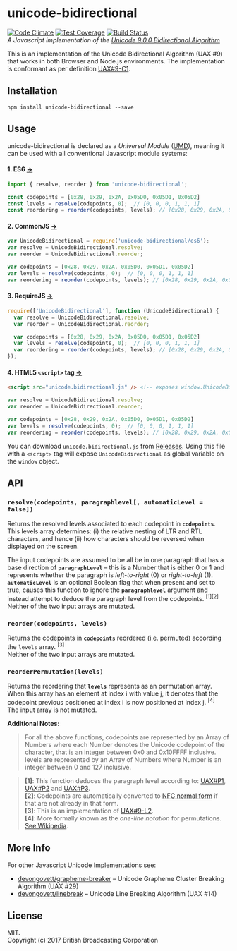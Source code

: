 # unicode-bidirectional

[![Code Climate](https://codeclimate.com/github/bbc/unicode-bidirectional/badges/gpa.svg)](https://codeclimate.com/github/bbc/unicode-bidirectional)
[![Test Coverage](https://codeclimate.com/github/bbc/unicode-bidirectional/badges/coverage.svg)](https://codeclimate.com/github/bbc/unicode-bidirectional/coverage)
[![Build Status](https://travis-ci.org/bbc/unicode-bidirectional.svg?branch=master)](https://travis-ci.org/bbc/unicode-bidirectional)     
*A Javascript implementation of the [Unicode 9.0.0 Bidirectional Algorithm](http://www.unicode.org/reports/tr9/)*

This is an implementation of the Unicode Bidirectional Algorithm (UAX #9) that
works in both Browser and Node.js environments. The implementation is conformant as per definition [UAX#9-C1](http://www.unicode.org/reports/tr9/#C1).

## Installation
```
npm install unicode-bidirectional --save
```


## Usage

unicode-bidirectional is declared as a *Universal Module* ([UMD](https://github.com/umdjs/umd)),
meaning it can be used with all conventional Javascript module systems:

#### 1. ES6 [→](https://github.com/bbc/unicode-bidirectional/blob/master/example/example1.js)

```javascript
import { resolve, reorder } from 'unicode-bidirectional';

const codepoints = [0x28, 0x29, 0x2A, 0x05D0, 0x05D1, 0x05D2]
const levels = resolve(codepoints, 0);  // [0, 0, 0, 1, 1, 1]
const reordering = reorder(codepoints, levels); // [0x28, 0x29, 0x2A, 0x05D2, 0x05D1, 0x05D0]
```

#### 2. CommonJS [→](https://github.com/bbc/unicode-bidirectional/blob/master/example/example2.js)

```javascript
var UnicodeBidirectional = require('unicode-bidirectional/es6');
var resolve = UnicodeBidirectional.resolve;
var reorder = UnicodeBidirectional.reorder;

var codepoints = [0x28, 0x29, 0x2A, 0x05D0, 0x05D1, 0x05D2]
var levels = resolve(codepoints, 0);  // [0, 0, 0, 1, 1, 1]
var reordering = reorder(codepoints, levels); // [0x28, 0x29, 0x2A, 0x05D2, 0x05D1, 0x05D0]
```

#### 3. RequireJS [→](https://github.com/bbc/unicode-bidirectional/blob/master/example/example3.js)

```javascript
require(['UnicodeBidirectional'], function (UnicodeBidirectional) {
  var resolve = UnicodeBidirectional.resolve;
  var reorder = UnicodeBidirectional.reorder;

  var codepoints = [0x28, 0x29, 0x2A, 0x05D0, 0x05D1, 0x05D2]
  var levels = resolve(codepoints, 0);  // [0, 0, 0, 1, 1, 1]
  var reordering = reorder(codepoints, levels); // [0x28, 0x29, 0x2A, 0x05D2, 0x05D1, 0x05D0]
});
```


#### 4. HTML5 `<script>` tag [→](https://github.com/bbc/unicode-bidirectional/blob/master/example/example4.js)
```html
<script src="unicode.bidirectional.js" /> <!-- exposes window.UnicodeBidirectional -->
```

```javascript
var resolve = UnicodeBidirectional.resolve;
var reorder = UnicodeBidirectional.reorder;

var codepoints = [0x28, 0x29, 0x2A, 0x05D0, 0x05D1, 0x05D2]
var levels = resolve(codepoints, 0);  // [0, 0, 0, 1, 1, 1]
var reordering = reorder(codepoints, levels); // [0x28, 0x29, 0x2A, 0x05D2, 0x05D1, 0x05D0]
```

You can download `unicode.bidirectional.js` from [Releases](https://github.com/bbc/unicode-bidirectional/releases).
Using this file with a `<script>` tag will
expose `UnicodeBidirectional` as global variable on the `window` object.


## API





### `resolve(codepoints, paragraphlevel[, automaticLevel = false])`
Returns the resolved levels associated to each codepoint in **`codepoints`**.
This levels array determines: (i) the relative nesting of LTR and RTL characters, and 
hence (ii) how characters should be reversed when displayed on the screen.

The input codepoints are assumed to be all be in one paragraph that has a base direction of **`paragraphLevel`** –
this is a Number that is either 0 or 1 and represents whether the paragraph is *left-to-right* (0) or *right-to-left* (1).
**`automaticLevel`** is an optional Boolean flag that when present and set to true, 
causes this function to ignore the **`paragraphlevel`** argument and instead attempt to deduce the paragraph level from the codepoints. <sup>[1]</sup><sup>[2]</sup>    
Neither of the two input arrays are mutated.

### `reorder(codepoints, levels)`
Returns the codepoints in **`codepoints`** reordered (i.e. permuted) according the `levels` array. <sup>[3]</sup>    
Neither of the two input arrays are mutated.

### `reorderPermutation(levels)`
Returns the reordering that **`levels`** represents as an permutation array.
When this array has an element at index i with value j, it denotes that the codepoint 
previous positioned at index i is now positioned at index j. <sup>[4]</sup>     
The input array is not mutated.

**Additional Notes:**

> For all the above functions, codepoints are represented by an Array of Numbers 
where each Number denotes the Unicode codepoint of the character, that 
is an integer between 0x0 and 0x10FFFF inclusive. levels are represented by an Array of 
Numbers where Number is an integer between 0 and 127 inclusive.


> **[1]**: This function deduces the paragraph level according to:  [UAX#P1](http://unicode.org/reports/tr9/#P1), [UAX#P2](http://unicode.org/reports/tr9/#P2) and [UAX#P3](http://unicode.org/reports/tr9/#P3).   
**[2]**: Codepoints are automatically converted to [NFC normal form](https://developer.mozilla.org/en/docs/Web/JavaScript/Reference/Global_Objects/String/normalize) if that are not already in that form.    
**[3]**: This is an implementation of [UAX#9-L2](http://unicode.org/reports/tr9/#L2).      
**[4]**: More formally known as the *one-line notation* for permutations. [See Wikipedia](https://en.wikipedia.org/wiki/Permutation#Definition_and_notations).    


## More Info

For other Javascript Unicode Implementations see:
- [devongovett/grapheme-breaker](https://github.com/devongovett/grapheme-breaker) – Unicode Grapheme Cluster Breaking Algorithm (UAX #29) 
- [devongovett/linebreak](https://github.com/devongovett/linebreak) – Unicode Line Breaking Algorithm (UAX #14)

## License
MIT.    
Copyright (c) 2017 British Broadcasting Corporation
